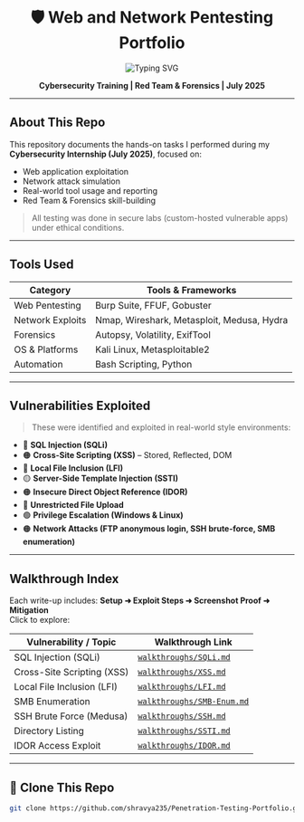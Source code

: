 <h1 align="center">🛡️ Web and Network Pentesting Portfolio</h1>

<p align="center">
  <img src="https://readme-typing-svg.herokuapp.com?font=Fira+Code&size=22&duration=3000&pause=1000&color=FF3D3D&center=true&vCenter=true&width=600&lines=Kali+Linux+%7C+Burp+Suite+%7C+Metasploit" alt="Typing SVG" />
</p>

<p align="center"><b> Cybersecurity Training | Red Team & Forensics | July 2025</b></p>

---

##  About This Repo

This repository documents the hands-on tasks I performed during my **Cybersecurity Internship (July 2025)**, focused on:
- Web application exploitation
- Network attack simulation
- Real-world tool usage and reporting
- Red Team & Forensics skill-building

>  All testing was done in secure labs (custom-hosted vulnerable apps) under ethical conditions.

---

## Tools Used

| Category         | Tools & Frameworks                             |
|------------------|-------------------------------------------------|
| Web Pentesting   | Burp Suite, FFUF, Gobuster   |
| Network Exploits | Nmap, Wireshark, Metasploit, Medusa, Hydra     |
| Forensics        | Autopsy, Volatility, ExifTool                  |
| OS & Platforms   | Kali Linux, Metasploitable2                    |
| Automation       | Bash Scripting, Python                         |

---

##  Vulnerabilities Exploited

> These were identified and exploited in real-world style environments:

- 🔴 **SQL Injection (SQLi)**  
- 🟠 **Cross-Site Scripting (XSS)** – Stored, Reflected, DOM  
- 🔴 **Local File Inclusion (LFI)**  
- 🟡 **Server-Side Template Injection (SSTI)**  
- 🟠 **Insecure Direct Object Reference (IDOR)**  
- 🔴 **Unrestricted File Upload**  
- 🟢 **Privilege Escalation (Windows & Linux)**  
- 🟠 **Network Attacks (FTP anonymous login, SSH brute-force, SMB enumeration)**

---

## Walkthrough Index

Each write-up includes: **Setup ➜ Exploit Steps ➜ Screenshot Proof ➜ Mitigation**  
Click to explore:

| Vulnerability / Topic        | Walkthrough Link                                     |
|------------------------------|------------------------------------------------------|
| SQL Injection (SQLi)       | [`walkthroughs/SQLi.md`](walkthroughs/SQLi.md)     |
| Cross-Site Scripting (XSS)   | [`walkthroughs/XSS.md`](walkthroughs/XSS.md) |
| Local File Inclusion (LFI)   | [`walkthroughs/LFI.md`](walkthroughs/LFI.md)           |
| SMB Enumeration              | [`walkthroughs/SMB-Enum.md`](walkthroughs/SMB.md)           |
| SSH Brute Force (Medusa)     | [`walkthroughs/SSH.md`](walkthroughs/SSH.md) |
| Directory Listing           | [`walkthroughs/SSTI.md`](walkthroughs/SSTI.md)                   |
| IDOR Access Exploit          | [`walkthroughs/IDOR.md`](walkthroughs/IDOR.md)       |

---

## 🧾 Clone This Repo

```bash
git clone https://github.com/shravya235/Penetration-Testing-Portfolio.git
